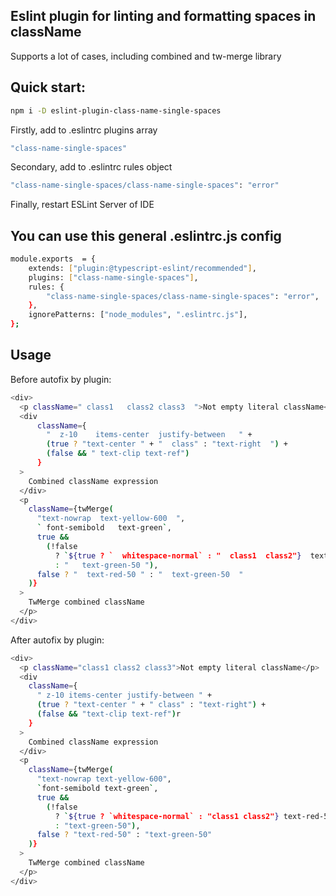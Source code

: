 ## Eslint plugin for linting and formatting spaces in className

Supports a lot of cases, including combined and tw-merge library

## Quick start:

```bash
npm i -D eslint-plugin-class-name-single-spaces
```

Firstly, add to .eslintrc plugins array

```bash
"class-name-single-spaces"
```

Secondary, add to .eslintrc rules object

```bash
"class-name-single-spaces/class-name-single-spaces": "error"
```

Finally, restart ESLint Server of IDE

## You can use this general .eslintrc.js config

```bash
module.exports  = {
	extends: ["plugin:@typescript-eslint/recommended"],
	plugins: ["class-name-single-spaces"],
	rules: {
		"class-name-single-spaces/class-name-single-spaces": "error",
	},
	ignorePatterns: ["node_modules", ".eslintrc.js"],
};
```

## Usage
Before autofix by plugin:
```bash
<div>
  <p className=" class1   class2 class3  ">Not empty literal className</p>
  <div
      className={
        "  z-10    items-center  justify-between   " +
        (true ? "text-center " + "  class" : "text-right  ") +
        (false && " text-clip text-ref")
      }
  >
    Combined className expression
  </div>
  <p
    className={twMerge(
      "text-nowrap  text-yellow-600  ",
      ` font-semibold   text-green`,
      true &&
        (!false
          ? `${true ? `  whitespace-normal` : "  class1  class2"}  text-red-50`
          : "   text-green-50 "),
      false ? "  text-red-50 " : "  text-green-50  "
    )}
  >
    TwMerge combined className
  </p>
</div>
```
After autofix by plugin:
```bash
<div>
  <p className="class1 class2 class3">Not empty literal className</p>
  <div
    className={
      " z-10 items-center justify-between " +
      (true ? "text-center " + " class" : "text-right") +
      (false && "text-clip text-ref")r
    }
  >
    Combined className expression
  </div>
  <p
    className={twMerge(
      "text-nowrap text-yellow-600",
      `font-semibold text-green`,
      true &&
        (!false
          ? `${true ? `whitespace-normal` : "class1 class2"} text-red-50`
          : "text-green-50"),
      false ? "text-red-50" : "text-green-50"
    )}
  >
    TwMerge combined className
  </p>
</div>
```
